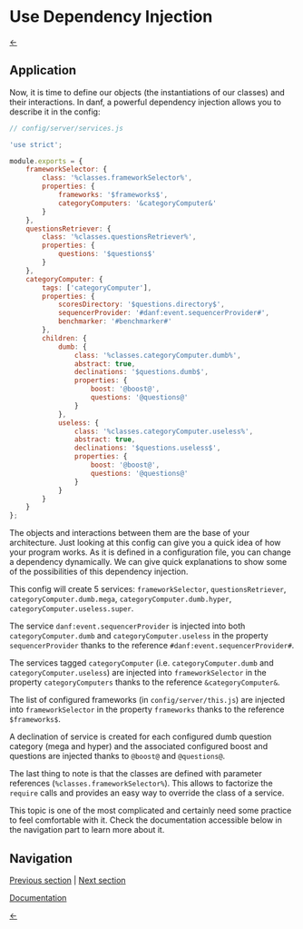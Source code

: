Use Dependency Injection
========================

[←](index.md)

Application
-----------

Now, it is time to define our objects (the instantiations of our classes) and their interactions. In danf, a powerful dependency injection allows you to describe it in the config:

```javascript
// config/server/services.js

'use strict';

module.exports = {
    frameworkSelector: {
        class: '%classes.frameworkSelector%',
        properties: {
            frameworks: '$frameworks$',
            categoryComputers: '&categoryComputer&'
        }
    },
    questionsRetriever: {
        class: '%classes.questionsRetriever%',
        properties: {
            questions: '$questions$'
        }
    },
    categoryComputer: {
        tags: ['categoryComputer'],
        properties: {
            scoresDirectory: '$questions.directory$',
            sequencerProvider: '#danf:event.sequencerProvider#',
            benchmarker: '#benchmarker#'
        },
        children: {
            dumb: {
                class: '%classes.categoryComputer.dumb%',
                abstract: true,
                declinations: '$questions.dumb$',
                properties: {
                    boost: '@boost@',
                    questions: '@questions@'
                }
            },
            useless: {
                class: '%classes.categoryComputer.useless%',
                abstract: true,
                declinations: '$questions.useless$',
                properties: {
                    boost: '@boost@',
                    questions: '@questions@'
                }
            }
        }
    }
};
```

The objects and interactions between them are the base of your architecture. Just looking at this config can give you a quick idea of how your program works. As it is defined in a configuration file, you can change a dependency dynamically. We can give quick explanations to show some of the possibilities of this dependency injection.

This config will create 5 services: `frameworkSelector`, `questionsRetriever`, `categoryComputer.dumb.mega`, `categoryComputer.dumb.hyper`, `categoryComputer.useless.super`.

The service `danf:event.sequencerProvider` is injected into both `categoryComputer.dumb` and `categoryComputer.useless` in the property `sequencerProvider` thanks to the reference `#danf:event.sequencerProvider#`.

The services tagged `categoryComputer` (i.e. `categoryComputer.dumb` and `categoryComputer.useless`) are injected into `frameworkSelector` in the property `categoryComputers` thanks to the reference `&categoryComputer&`.

The list of configured frameworks (in `config/server/this.js`) are injected into `frameworkSelector` in the property `frameworks` thanks to the reference `$frameworks$`.

A declination of service is created for each configured dumb question category (mega and hyper) and the associated configured boost and questions are injected thanks to `@boost@` and `@questions@`.

The last thing to note is that the classes are defined with parameter references (`%classes.frameworkSelector%`). This allows to factorize the `require` calls and provides an easy way to override the class of a service.

This topic is one of the most complicated and certainly need some practice to feel comfortable with it. Check the documentation accessible below in the navigation part to learn more about it.

Navigation
----------

[Previous section](object.md) |
 [Next section](client-side.md)

[Documentation](../use/dependency-injection.md)

[←](index.md)